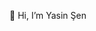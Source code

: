 👋 Hi, I’m Yasin Şen

<!---
yasin8856/yasin8856 is a ✨ special ✨ repository because its `README.md` (this file) appears on your GitHub profile.
You can click the Preview link to take a look at your changes.
--->
